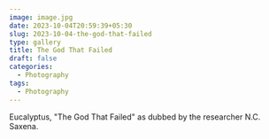```yaml
---
image: image.jpg
date: 2023-10-04T20:59:39+05:30
slug: 2023-10-04-the-god-that-failed
type: gallery
title: The God That Failed
draft: false
categories:
  - Photography
tags:
  - Photography
---
```

Eucalyptus, "The God That Failed" as dubbed by the researcher N.C. Saxena.

